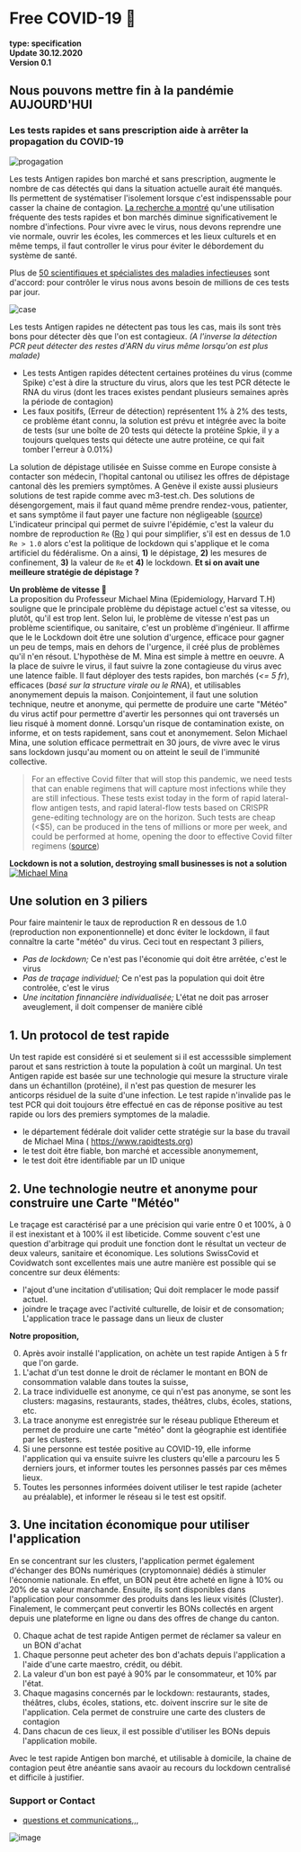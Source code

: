 

# Free COVID-19 :rocket:  
**type: specification** <br/>
**Update 30.12.2020** <br/>
**Version 0.1** <br/>

## Nous pouvons mettre fin à la pandémie AUJOURD'HUI
### Les tests rapides et sans prescription aide à arrêter la propagation du COVID-19
![progagation](https://images.squarespace-cdn.com/content/v1/5fdab36b376e906e04015903/1609945481938-OZDMW4512W0RZ9G2PEEJ/ke17ZwdGBToddI8pDm48kEauHE8l6oOGTwQcWWNA6Mp7gQa3H78H3Y0txjaiv_0fDoOvxcdMmMKkDsyUqMSsMWxHk725yiiHCCLfrh8O1z5QPOohDIaIeljMHgDF5CVlOqpeNLcJ80NK65_fV7S1UUMPRaqORlgSNAbVJ4-vY3lLhys2HrQjGYgRIei59esVZDqXZYzu2fuaodM4POSZ4w/stop_the_spread_thin.png?format=450w)

Les tests Antigen rapides bon marché et sans prescription, augmente le nombre de cas détectés qui dans la situation actuelle aurait été manqués. Ils permettent de systématiser l'isolement lorsque c'est indispenssable pour casser la chaine de contagion. [La recherche a montré](https://www.nejm.org/doi/full/10.1056/NEJMp2025631) qu'une utilisation fréquente des tests rapides et bon marchés diminue significativement le nombre d'infections. 
Pour vivre avec le virus, nous devons reprendre une vie normale, ouvrir les écoles, les commerces et les lieux culturels et en même temps, il faut controller le virus pour éviter le débordement du système de santé.

Plus de [50 scientifiques et spécialistes des maladies infectieuses](https://www.rapidtests.org/expert-letter) sont d'accord: pour contrôler le virus nous avons besoin de millions de ces tests par jour.


![case](https://images.squarespace-cdn.com/content/v1/5fdab36b376e906e04015903/1609635150143-2RGHOBZNKZMUWGA374AX/ke17ZwdGBToddI8pDm48kMr7cO87uK4i5FGmPfgnAmJ7gQa3H78H3Y0txjaiv_0fDoOvxcdMmMKkDsyUqMSsMWxHk725yiiHCCLfrh8O1z4YTzHvnKhyp6Da-NYroOW3ZGjoBKy3azqku80C789l0tLQ7Yw5rvbjD09fusQ6zruw_237OMvrlo6Pc0CJdbfdeTHYj9jtBJKhNQnMMHkZZQ/new_curve.png?format=450w)

Les tests Antigen rapides ne détectent pas tous les cas, mais ils sont très bons pour détecter dès que l'on est contagieux. _(A l'inverse la détection PCR peut détecter des restes d'ARN du virus même lorsqu'on est plus malade)_

* Les tests Antigen rapides détectent certaines protéines du virus (comme Spike) c'est à dire la structure du virus, alors que les test PCR détecte le RNA du virus (dont les traces existes pendant plusieurs semaines après la période de contagion) 
* Les faux positifs, (Erreur de détection) représentent 1% à 2% des tests, ce problème étant connu, la solution est prévu et intégrée avec la boite de tests (sur une boîte de 20 tests qui détecte la protéine Spkie, il y a toujours quelques tests qui détecte une autre protéine, ce qui fait tomber l'erreur à 0.01%) 



La solution de dépistage utilisée en Suisse comme en Europe consiste à contacter son médecin, l'hopital cantonal ou utilisez les offres de dépistage cantonal dès les premiers symptômes. A Genève il existe aussi plusieurs solutions de test rapide comme avec m3-test.ch. Des solutions de désengorgement, mais il faut quand même prendre rendez-vous, patienter, et sans symptôme il faut payer une facture non négligeable ([source](https://www.bag.admin.ch/bag/fr/home/krankheiten/ausbrueche-epidemien-pandemien/aktuelle-ausbrueche-epidemien/novel-cov/testen.html#2051828467)) L'indicateur principal qui permet de suivre l'épidémie, c'est la valeur du nombre de reproduction `Re` ([Ro](https://www.covid19.admin.ch/fr/repro/val) ) qui pour simplifier, s'il est en dessus de 1.0 `Re > 1.0` alors c'est la politique de lockdown qui s'applique et le coma artificiel du fédéralisme. On a ainsi, **1)** le dépistage, **2)** les mesures de confinement, **3)** la valeur de `Re` et **4)** le lockdown. **Et si on avait une meilleure stratégie de dépistage ?**

**Un problème de vitesse :bicyclist:**</br>
La proposition du Professeur Michael Mina (Epidemiology, Harvard T.H) souligne que le principale problème du dépistage actuel c'est sa vitesse, ou plutôt, qu'il est trop lent. Selon lui, le problème de vitesse n'est pas un problème scientifique, ou sanitaire, c'est un problème d'ingénieur. Il affirme que le le Lockdown doit être une solution d'urgence, efficace pour gagner un peu de temps, mais en dehors de l'urgence, il créé plus de problèmes qu'il n'en résout. L'hypothèse de M. Mina est simple à mettre en oeuvre. A la place de suivre le virus, il faut suivre la zone contagieuse du virus avec une latence faible. Il faut déployer des tests rapides, bon marchés (*<= 5 fr*), efficaces (*basé sur la structure virale ou le RNA*), et utilisables anonymement depuis la maison. Conjointement, il faut une solution technique, neutre et anonyme, qui permette de produire une carte "Météo" du virus actif pour permettre d'avertir les personnes qui ont traversés un lieu risqué à moment donné. Lorsqu'un risque de contamination existe, on informe, et on tests rapidement, sans cout et anonymement. Selon Michael Mina, une solution efficace permettrait en 30 jours, de vivre avec le virus sans lockdown jusqu'au moment ou on atteint le seuil de l'immunité collective.

> For an effective Covid filter that will stop this pandemic, we need tests that can enable regimens that will capture most infections while they are still infectious. These tests exist today in the form of rapid lateral-flow antigen tests, and rapid lateral-flow tests based on CRISPR gene-editing technology are on the horizon. Such tests are cheap (<$5), can be produced in the tens of millions or more per week, and could be performed at home, opening the door to effective Covid filter regimens ([source](https://www.nejm.org/doi/full/10.1056/NEJMp2025631))

**Lockdown is not a solution, destroying small businesses is not a solution** <br/>
[![Michael Mina](https://img.youtube.com/vi/PYd-Q_CYmKA/0.jpg)](https://www.youtube.com/watch?v=PYd-Q_CYmKA)


## Une solution en 3 piliers

Pour faire maintenir le taux de reproduction R en dessous de 1.0 (reproduction non exponentionnelle) et donc éviter le lockdown, il faut connaître la carte "météo" du virus. Ceci tout en respectant 3 piliers,
- *Pas de lockdown;* Ce n'est pas l'économie qui doit être arrêtée, c'est le virus
- *Pas de traçage individuel;* Ce n'est pas la population qui doit être controlée, c'est le virus
- *Une incitation finnancière individualisée;* L'état ne doit pas arroser aveuglement, il doit compenser de manière ciblé


## 1. Un protocol de test rapide 
Un test rapide est considéré si et seulement si il est accesssible simplement parout et sans restriction à toute la population à coût un marginal. Un test Antigen rapide est basée sur une technologie qui mesure la structure virale dans un échantillon (protéine), il n'est pas question de mesurer les anticorps résiduel de la suite d'une infection. Le test rapide n'invalide pas le test PCR qui doit toujours être effectué en cas de réponse positive au test rapide ou lors des premiers symptomes de la maladie.

- le département fédérale doit valider cette stratégie sur la base du travail de Michael Mina ( https://www.rapidtests.org)
- le test doit être fiable, bon marché et accessible anonymement,
- le test doit être identifiable par un ID unique 

## 2. Une technologie neutre et anonyme pour construire une Carte "Météo"

Le traçage est caractérisé par a une précision qui varie entre 0 et 100%, à 0 il est inexistant et à 100% il est libeticide. Comme souvent c'est une question d'arbitrage qui produit une fonction dont le résultat un  vecteur de deux valeurs, sanitaire et économique.
Les solutions SwissCovid et Covidwatch sont excellentes mais une autre manière est possible qui se concentre sur deux éléments: 

- l'ajout d'une incitation d'utilisation; Qui doit remplacer le mode passif actuel.
- joindre le traçage avec l'activité culturelle, de loisir et de consomation; L'application trace le passage dans un lieux de cluster

**Notre proposition,** 

0. Après avoir installé l'application, on achète un test rapide Antigen à 5 fr que l'on garde.
1. L'achat d'un test donne le droit de réclamer le montant en BON de consommation valable dans toutes la suisse,
1. La trace individuelle est anonyme, ce qui n'est pas anonyme, se sont les clusters: magasins, restaurants, stades, théâtres, clubs, écoles, stations, etc.
2. La trace anonyme est enregistrée sur le réseau publique Ethereum et permet de produire une carte "météo" dont la géographie est identifiée par les clusters.
3. Si une personne est testée positive au COVID-19, elle informe l'application qui va ensuite suivre les clusters qu'elle a parcouru les 5 derniers jours, et informer toutes les personnes passés par ces mêmes lieux.
4. Toutes les personnes informées doivent utiliser le test rapide (acheter au préalable), et informer le réseau si le test est opsitif.


## 3. Une incitation économique pour utiliser l'application

En se concentrant sur les clusters, l'application permet également d'échanger des BONs numériques (cryptomonnaie) dédiés à stimuler l'économie nationale. En effet, un BON peut être acheté en ligne à 10% ou 20% de sa valeur marchande. Ensuite, ils sont disponibles dans l'application pour consommer des produits dans les lieux visités (Cluster). Finalement, le commerçant peut convertir les BONs collectés en argent depuis une plateforme en ligne ou dans des offres de change du canton.

0. Chaque achat de test rapide Antigen permet de réclamer sa valeur en un BON d'achat
1. Chaque personne peut acheter des bon d'achats depuis l'application a l'aide d'une carte maestro, crédit, ou débit.
2. La valeur d'un bon est payé à 90% par le consommateur, et 10% par l'état.
1. Chaque magasins concernés par le lockdown: restaurants, stades, théâtres, clubs, écoles, stations, etc. doivent inscrire sur le site de l'application. Cela permet de construire une carte des clusters de contagion
3. Dans chacun de ces lieux, il est possible d'utiliser les BONs depuis l'application mobile.

Avec le test rapide Antigen bon marché, et utilisable à domicile, la chaine de contagion peut être anéantie sans avaoir au recours du lockdown centralisé et difficile à justifier. 



### Support or Contact
* [questions et communications](../../discussions),,, 


![image](https://user-images.githubusercontent.com/1422935/103349621-9ed4d000-4a9d-11eb-8e11-6330a827a553.png)
